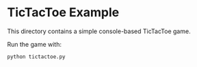 # TicTacToe Example

This directory contains a simple console-based TicTacToe game.

Run the game with:

```bash
python tictactoe.py
```
